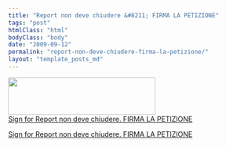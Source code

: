 ```yaml
---
title: "Report non deve chiudere &#8211; FIRMA LA PETIZIONE"
tags: "post"
htmlClass: "html"
bodyClass: "body"
date: "2009-09-12"
permalink: "report-non-deve-chiudere-firma-la-petizione/"
layout: "template_posts_md"
---
```

<p><a href="http://www.firmiamo.it/reportnondevechiuderefirmalapetizione"><img loading="lazy" class="alignnone size-medium wp-image-390" title="reportnondevechiuderefirmalapetizione" src="http://www.maurizio.proietti.name/wp-content/uploads/2009/09/reportnondevechiuderefirmalapetizione-300x76.jpg" alt="" width="300" height="76" srcset="https://www.maurizio.proietti.name/wp-content/uploads/2009/09/reportnondevechiuderefirmalapetizione-300x76.jpg 300w, https://www.maurizio.proietti.name/wp-content/uploads/2009/09/reportnondevechiuderefirmalapetizione.jpg 471w" sizes="(max-width: 300px) 85vw, 300px" /></a><br />
<a href="http://www.firmiamo.it/reportnondevechiuderefirmalapetizione">Sign for Report non deve chiudere. FIRMA LA PETIZIONE</a></p>
<p><object type="application/x-shockwave-flash" 
data="http://www.firmiamo.it/flash/46860black.swf" width="468" height="60"
id="flaMovie"><param name="movie" value="http://www.firmiamo.it/flash/46860black.swf" /><param name="quality" value="medium" /><param name="bgcolor" value="#99CC33" /><param name="FlashVars"value="host=www.firmiamo.it&#038;url=reportnondevechiuderefirmalapetizione" /><p><a href="http://www.firmiamo.it/reportnondevechiuderefirmalapetizione">Sign for Report non deve chiudere. FIRMA LA PETIZIONE</a></p></object></p>
